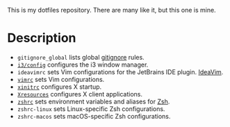 This is my dotfiles repository. There are many like it, but this one is mine.

# Description

* `gitignore_global`
lists global [gitignore](https://git-scm.com/docs/gitignore) rules.
* [`i3/config`](http://i3wm.org/docs/userguide.html#configuring)
configures the i3 window manager.
* `ideavimrc` sets Vim configurations for the JetBrains IDE plugin.
[IdeaVim](https://github.com/JetBrains/ideavim).
* [`vimrc`](http://vimdoc.sourceforge.net/htmldoc/starting.html#vimrc)
sets Vim configurations.
* [`xinitrc`](https://wiki.archlinux.org/index.php/Xinit#xinitrc)
configures X startup.
* [`Xresources`](https://wiki.archlinux.org/index.php/X_resources)
configures X client applications.
* [`zshrc`](https://wiki.archlinux.org/index.php/Zsh#Configure_Zsh)
sets environment variables and aliases for [Zsh](http://zsh.sourceforge.net).
* `zshrc-linux` sets Linux-specific Zsh configurations.
* `zshrc-macos` sets macOS-specific Zsh configurations.
